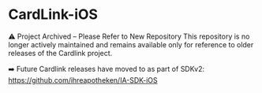 # CardLink-iOS

⚠️ Project Archived – Please Refer to New Repository
This repository is no longer actively maintained and remains available only for reference to older releases of the Cardlink project.

➡️ Future Cardlink releases have moved to as part of SDKv2:
https://github.com/ihreapotheken/IA-SDK-iOS

